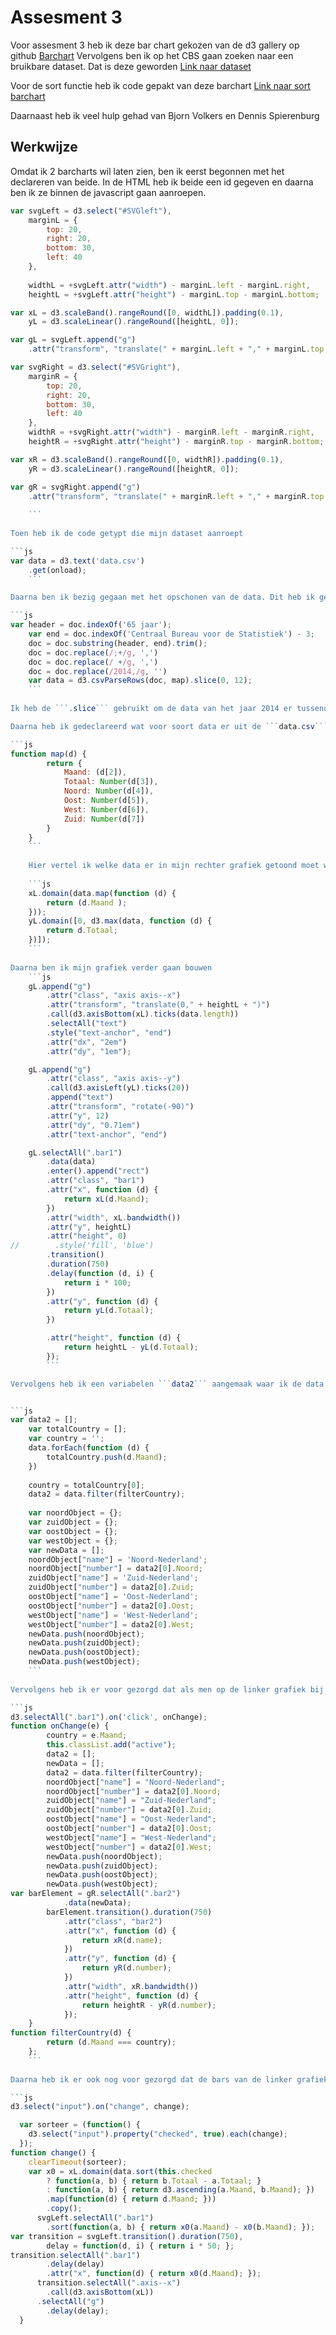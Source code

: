 # Assesment 3
Voor assesment 3 heb ik deze bar chart gekozen van de d3 gallery op github [Barchart](https://bl.ocks.org/mbostock/3885304)
Vervolgens ben ik op het CBS gaan zoeken naar een bruikbare dataset. Dat is deze geworden [Link naar dataset](http://statline.cbs.nl/statweb/publication/?vw=t&dm=slnl&pa=37506wwm&d1=0-4&d2=0&d3=0&d4=(l-24)-l&hd=080402-1211&hdr=t&stb=g1,g2,g3)

Voor de sort functie heb ik code gepakt van deze barchart [Link naar sort barchart](https://bl.ocks.org/mbostock/3885705)

Daarnaast heb ik veel hulp gehad van Bjorn Volkers en Dennis Spierenburg

## Werkwijze
Omdat ik 2 barcharts wil laten zien, ben ik eerst begonnen met het declareren van beide. In de HTML heb ik beide een id gegeven en daarna ben ik ze binnen de javascript gaan aanroepen.

```js
var svgLeft = d3.select("#SVGleft"),
    marginL = {
        top: 20,
        right: 20,
        bottom: 30,
        left: 40
    },
    
    widthL = +svgLeft.attr("width") - marginL.left - marginL.right,
    heightL = +svgLeft.attr("height") - marginL.top - marginL.bottom;

var xL = d3.scaleBand().rangeRound([0, widthL]).padding(0.1),
    yL = d3.scaleLinear().rangeRound([heightL, 0]);

var gL = svgLeft.append("g")
    .attr("transform", "translate(" + marginL.left + "," + marginL.top + ")");

var svgRight = d3.select("#SVGright"),
    marginR = {
        top: 20,
        right: 20,
        bottom: 30,
        left: 40
    },
    widthR = +svgRight.attr("width") - marginR.left - marginR.right,
    heightR = +svgRight.attr("height") - marginR.top - marginR.bottom;

var xR = d3.scaleBand().rangeRound([0, widthR]).padding(0.1),
    yR = d3.scaleLinear().rangeRound([heightR, 0]);

var gR = svgRight.append("g")
    .attr("transform", "translate(" + marginR.left + "," + marginR.top + ")");
    
    ```
    
Toen heb ik de code getypt die mijn dataset aanroept

```js
var data = d3.text('data.csv')
    .get(onload);
    ```

Daarna ben ik bezig gegaan met het opschonen van de data. Dit heb ik gedaan door dit stuk code toe te voegen.

```js
var header = doc.indexOf('65 jaar');
    var end = doc.indexOf('Centraal Bureau voor de Statistiek') - 3;
    doc = doc.substring(header, end).trim();
    doc = doc.replace(/;+/g, ',')
    doc = doc.replace(/ +/g, ',')
    doc = doc.replace(/2014,/g, '')
    var data = d3.csvParseRows(doc, map).slice(0, 12);
    ```
    
Ik heb de ```.slice``` gebruikt om de data van het jaar 2014 er tussenuit te halen.

Daarna heb ik gedeclareerd wat voor soort data er uit de ```data.csv``` file gehaald moet worden

```js
function map(d) {
        return {
            Maand: (d[2]),
            Totaal: Number(d[3]),
            Noord: Number(d[4]),
            Oost: Number(d[5]),
            West: Number(d[6]),
            Zuid: Number(d[7])
        }
    }
    ```
    
    Hier vertel ik welke data er in mijn rechter grafiek getoond moet worden
    
    ```js
    xL.domain(data.map(function (d) {
        return (d.Maand );
    }));
    yL.domain([0, d3.max(data, function (d) {
        return d.Totaal;
    })]);
    ```
    
Daarna ben ik mijn grafiek verder gaan bouwen
    ```js
    gL.append("g")
        .attr("class", "axis axis--x")
        .attr("transform", "translate(0," + heightL + ")")
        .call(d3.axisBottom(xL).ticks(data.length))
        .selectAll("text")
        .style("text-anchor", "end")
        .attr("dx", "2em")
        .attr("dy", "1em");

    gL.append("g")
        .attr("class", "axis axis--y")
        .call(d3.axisLeft(yL).ticks(20))
        .append("text")
        .attr("transform", "rotate(-90)")
        .attr("y", 12)
        .attr("dy", "0.71em")
        .attr("text-anchor", "end")

    gL.selectAll(".bar1")
        .data(data)
        .enter().append("rect")
        .attr("class", "bar1")
        .attr("x", function (d) {
            return xL(d.Maand);
        })
        .attr("width", xL.bandwidth())
        .attr("y", heightL)
        .attr("height", 0)
//        .style('fill', 'blue')
        .transition()
        .duration(750)
        .delay(function (d, i) {
            return i * 100;
        })
        .attr("y", function (d) {
            return yL(d.Totaal);
        })

        .attr("height", function (d) {
            return heightL - yL(d.Totaal);
        });
        ```

Vervolgens heb ik een variabelen ```data2``` aangemaak waar ik de data voor grafiek 2 in ga stoppen. Daarna heb ik er voor gezorgd dat de benodigde data uit mijn data.csv file gepakt gaat worden.


```js
var data2 = [];
    var totalCountry = [];
    var country = '';
    data.forEach(function (d) {
        totalCountry.push(d.Maand);
    })
    
    country = totalCountry[0];
    data2 = data.filter(filterCountry);
    
    var noordObject = {};
    var zuidObject = {};
    var oostObject = {};
    var westObject = {};
    var newData = [];
    noordObject["name"] = 'Noord-Nederland';
    noordObject["number"] = data2[0].Noord;
    zuidObject["name"] = 'Zuid-Nederland';
    zuidObject["number"] = data2[0].Zuid;
    oostObject["name"] = 'Oost-Nederland';
    oostObject["number"] = data2[0].Oost;
    westObject["name"] = 'West-Nederland';
    westObject["number"] = data2[0].West;
    newData.push(noordObject);
    newData.push(zuidObject);
    newData.push(oostObject);
    newData.push(westObject);
    ```
    
Vervolgens heb ik er voor gezorgd dat als men op de linker grafiek bij het totaal klikt, dat er dan in de rechtergrafiek de waardes per landdeel worden laten zien.

```js
d3.selectAll(".bar1").on('click', onChange);
function onChange(e) {
        country = e.Maand;
        this.classList.add("active");
        data2 = [];
        newData = [];
        data2 = data.filter(filterCountry);
        noordObject["name"] = "Noord-Nederland";
        noordObject["number"] = data2[0].Noord;
        zuidObject["name"] = "Zuid-Nederland";
        zuidObject["number"] = data2[0].Zuid;
        oostObject["name"] = "Oost-Nederland";
        oostObject["number"] = data2[0].Oost;
        westObject["name"] = "West-Nederland";
        westObject["number"] = data2[0].West;
        newData.push(noordObject);
        newData.push(zuidObject);
        newData.push(oostObject);
        newData.push(westObject);
var barElement = gR.selectAll(".bar2")
            .data(newData);
        barElement.transition().duration(750)
            .attr("class", "bar2")
            .attr("x", function (d) {
                return xR(d.name);
            })
            .attr("y", function (d) {
                return yR(d.number);
            })
            .attr("width", xR.bandwidth())
            .attr("height", function (d) {
                return heightR - yR(d.number);
            });
    }
function filterCountry(d) {
        return (d.Maand === country);
    };
    ```
    
Daarna heb ik er ook nog voor gezorgd dat de bars van de linker grafiek gesorteerd kunnen worden

```js
d3.select("input").on("change", change);

  var sorteer = (function() {
    d3.select("input").property("checked", true).each(change);
  });
function change() {
    clearTimeout(sorteer);
    var x0 = xL.domain(data.sort(this.checked
        ? function(a, b) { return b.Totaal - a.Totaal; }
        : function(a, b) { return d3.ascending(a.Maand, b.Maand); })
        .map(function(d) { return d.Maand; }))
        .copy();
      svgLeft.selectAll(".bar1")
        .sort(function(a, b) { return x0(a.Maand) - x0(b.Maand); });
var transition = svgLeft.transition().duration(750),
        delay = function(d, i) { return i * 50; };
transition.selectAll(".bar1")
        .delay(delay)
        .attr("x", function(d) { return x0(d.Maand); });
      transition.selectAll(".axis--x")
        .call(d3.axisBottom(xL))
      .selectAll("g")
        .delay(delay);
  }
  ```
    
    

